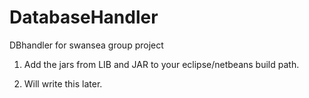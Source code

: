 DatabaseHandler
===============

DBhandler for swansea group project


1) Add the jars from LIB and JAR to your eclipse/netbeans build path.

2) Will write this later.
